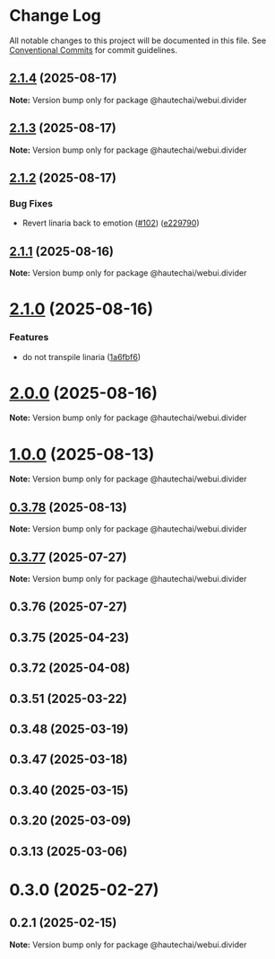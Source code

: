 # Change Log

All notable changes to this project will be documented in this file.
See [Conventional Commits](https://conventionalcommits.org) for commit guidelines.

## [2.1.4](https://github.com/HautechAI/webui/compare/@hautechai/webui.divider@2.1.3...@hautechai/webui.divider@2.1.4) (2025-08-17)

**Note:** Version bump only for package @hautechai/webui.divider

## [2.1.3](https://github.com/HautechAI/webui/compare/@hautechai/webui.divider@2.1.2...@hautechai/webui.divider@2.1.3) (2025-08-17)

**Note:** Version bump only for package @hautechai/webui.divider

## [2.1.2](https://github.com/HautechAI/webui/compare/@hautechai/webui.divider@2.1.1...@hautechai/webui.divider@2.1.2) (2025-08-17)

### Bug Fixes

- Revert linaria back to emotion ([#102](https://github.com/HautechAI/webui/issues/102)) ([e229790](https://github.com/HautechAI/webui/commit/e229790dae8eba4b3037bbe41365e5a73ab7f6dc))

## [2.1.1](https://github.com/HautechAI/webui/compare/@hautechai/webui.divider@2.1.0...@hautechai/webui.divider@2.1.1) (2025-08-16)

**Note:** Version bump only for package @hautechai/webui.divider

# [2.1.0](https://github.com/HautechAI/webui/compare/@hautechai/webui.divider@1.0.0...@hautechai/webui.divider@2.1.0) (2025-08-16)

### Features

- do not transpile linaria ([1a6fbf6](https://github.com/HautechAI/webui/commit/1a6fbf6353a0e5028040006b5045170cf83f1ba0))

# [2.0.0](https://github.com/HautechAI/webui/compare/@hautechai/webui.divider@1.0.0...@hautechai/webui.divider@2.0.0) (2025-08-16)

**Note:** Version bump only for package @hautechai/webui.divider

# [1.0.0](https://github.com/HautechAI/webui/compare/@hautechai/webui.divider@0.3.78...@hautechai/webui.divider@1.0.0) (2025-08-13)

**Note:** Version bump only for package @hautechai/webui.divider

## [0.3.78](https://github.com/HautechAI/webui/compare/@hautechai/webui.divider@0.3.77...@hautechai/webui.divider@0.3.78) (2025-08-13)

**Note:** Version bump only for package @hautechai/webui.divider

## [0.3.77](https://github.com/HautechAI/webui/compare/@hautechai/webui.divider@0.3.76...@hautechai/webui.divider@0.3.77) (2025-07-27)

**Note:** Version bump only for package @hautechai/webui.divider

## 0.3.76 (2025-07-27)

## 0.3.75 (2025-04-23)

## 0.3.72 (2025-04-08)

## 0.3.51 (2025-03-22)

## 0.3.48 (2025-03-19)

## 0.3.47 (2025-03-18)

## 0.3.40 (2025-03-15)

## 0.3.20 (2025-03-09)

## 0.3.13 (2025-03-06)

# 0.3.0 (2025-02-27)

## 0.2.1 (2025-02-15)

**Note:** Version bump only for package @hautechai/webui.divider
